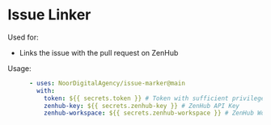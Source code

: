 # Issue Linker

Used for:
- Links the issue with the pull request on ZenHub

Usage:
```yaml
      - uses: NoorDigitalAgency/issue-marker@main
        with:
          token: ${{ secrets.token }} # Token with sufficient privilege
          zenhub-key: ${{ secrets.zenhub-key }} # ZenHub API Key
          zenhub-workspace: ${{ secrets.zenhub-workspace }} # ZenHub Workspace ID
```
